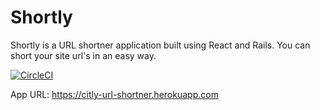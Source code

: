 # Shortly

Shortly is a URL shortner application built using React and Rails. You can short your site url's in an easy way.

[![CircleCI](https://circleci.com/gh/AkhilGKrishnan/shortly/tree/main.svg?style=svg&circle-token=c3dc6bf0bb9bd3753e80e294afc14a409bdafc9c)](https://circleci.com/gh/AkhilGKrishnan/shortly/tree/main)

App URL: https://citly-url-shortner.herokuapp.com
